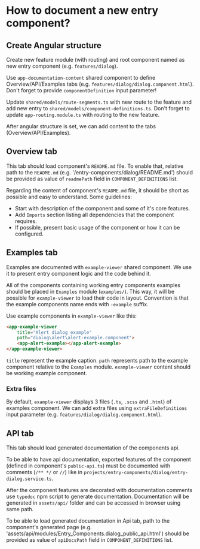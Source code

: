 # How to document a new entry component?

## Create Angular structure

Create new feature module (with routing) and root component named as new entry component (e.g. `features/dialog`).

Use `app-documentation-content` shared component to define Overview/API/Examples tabs (e.g. `features/dialog/dialog.component.html`). Don't forget to provide `componentDefinition` input parameter!

Update `shared/models/route-segments.ts` with new route to the feature and add new entry to `shared/models/component-definitions.ts`. Don't forget to update `app-routing.module.ts` with routing to the new feature.

After angular structure is set, we can add content to the tabs (Overview/API/Examples).

## Overview tab

This tab should load component's `README.md` file. To enable that, relative path to the `README.md` (e.g. '/entry-components/dialog/README.md') should be provided as value of `readmePath` field in `COMPONENT_DEFINITIONS` list.

Regarding the content of component's `README.md` file, it should be short as possible and easy to understand. Some guidelines:

* Start with description of the component and some of it's core features.
* Add `Imports` section listing all dependencies that the component requires.
* If possible, present basic usage of the component or how it can be configured.

## Examples tab

Examples are documented with `example-viewer` shared component. We use it to present entry component logic and the code behind it.

All of the components containing working entry components examples should be placed in `Examples` module (`examples/`). This way, it will be possible for `example-viewer` to load their code in layout. Convention is that the example components name ends with `-example` suffix.

Use example components in `example-viewer` like this:

```html
<app-example-viewer
    title="Alert dialog example"
    path="dialog\alert\alert-example.component">
    <app-alert-example></app-alert-example>
</app-example-viewer>

```

`title` represent the example caption. `path` represents path to the example component relative to the `Examples` module. `example-viewer` content should be working example component.

### Extra files

By default, `example-viewer` displays 3 files (`.ts`, `.scss` and `.html`) of examples component. We can add extra files using `extraFileDefinitions` input parameter (e.g. `features/dialog/dialog.component.html`).

## API tab

This tab should load generated documentation of the components api.

To be able to have api documentation, exported features of the component (defined in component's `public-api.ts`) must be documented with comments (`/** */` or `//`) like in `projects/entry-components/dialog/entry-dialog.service.ts`.

After the component features are decorated with documentation comments use `typedoc` npm script to generate documentation. Documentation will be generated in `assets/api/` folder and can be accessed in browser using same path.

To be able to load generated documentation in Api tab, path to the component's generated page (e.g. 'assets/api/modules/Entry_Components.dialog_public_api.html') should be provided as value of `apiDocsPath` field in `COMPONENT_DEFINITIONS` list.
